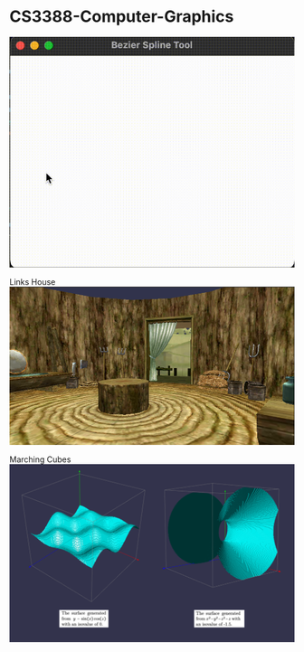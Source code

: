 # CS3388-Computer-Graphics

![](bezier.gif)

Links House </br>
![](LinksHouse.png)

Marching Cubes </br>
![](MarchingCubes.png)
